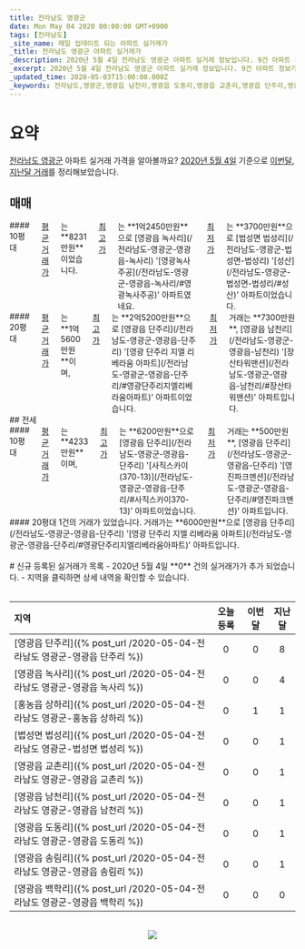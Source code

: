 ```yaml
---
title: 전라남도 영광군
date: Mon May 04 2020 00:00:00 GMT+0900
tags: [전라남도]
_site_name: 매일 업데이트 되는 아파트 실거래가
_title: 전라남도 영광군 아파트 실거래가
_description: 2020년 5월 4일 전라남도 영광군 아파트 실거래 정보입니다. 9건 아파트 정보가 있습니다.
_excerpt: 2020년 5월 4일 전라남도 영광군 아파트 실거래 정보입니다. 9건 아파트 정보가 있습니다.
_updated_time: 2020-05-03T15:00:00.000Z
_keywords: 전라남도,영광군,영광읍 남천리,영광읍 도동리,영광읍 교촌리,영광읍 단주리,영광읍 녹사리,법성면 법성리,영광읍 백학리,영광읍 송림리,홍농읍 상하리
---
```



# 요약
<ins>전라남도 영광군</ins> 아파트 실거래 가격을 알아볼까요? <ins>2020년 5월 4일</ins> 기준으로 <ins>이번달, 지난달 거래</ins>를 정리해보았습니다.

## 매매
<div class="container">
<div class="six columns" markdown="1">
#### 10평대
<ins>평균 거래가</ins>는 **8231만원**이었습니다. <ins>최고가</ins>는 **1억2450만원**으로 [영광읍 녹사리](/전라남도-영광군-영광읍-녹사리) '[영광녹사주공](/전라남도-영광군-영광읍-녹사리/#영광녹사주공)' 아파트였네요. <ins>최저가</ins>는 **3700만원**으로 [법성면 법성리](/전라남도-영광군-법성면-법성리) '[성산](/전라남도-영광군-법성면-법성리/#성산)' 아파트이었습니다.
</div>
<div class="six columns" markdown="1">
#### 20평대
<ins>평균 거래가</ins>는 **1억5600만원**이며, <ins>최고가</ins>는 **2억5200만원**으로 [영광읍 단주리](/전라남도-영광군-영광읍-단주리) '[영광 단주리 지엘 리베라움 아파트](/전라남도-영광군-영광읍-단주리/#영광단주리지엘리베라움아파트)' 아파트이었습니다. <ins>최저가</ins> 거래는 **7300만원**, [영광읍 남천리](/전라남도-영광군-영광읍-남천리) '[장산타워맨션](/전라남도-영광군-영광읍-남천리/#장산타워맨션)' 아파트입니다.
</div>
</div>
## 전세
<div class="container">
<div class="six columns" markdown="1">
#### 10평대
<ins>평균 거래가</ins>는 **4233만원**이며, <ins>최고가</ins>는 **6200만원**으로 [영광읍 단주리](/전라남도-영광군-영광읍-단주리) '[사직스카이(370-13)](/전라남도-영광군-영광읍-단주리/#사직스카이370-13)' 아파트이었습니다. <ins>최저가</ins> 거래는 **500만원**, [영광읍 단주리](/전라남도-영광군-영광읍-단주리) '[영진파크맨션](/전라남도-영광군-영광읍-단주리/#영진파크맨션)' 아파트입니다.
</div>
<div class="six columns" markdown="1">
#### 20평대
1건의 거래가 있었습니다. 거래가는 **6000만원**으로 [영광읍 단주리](/전라남도-영광군-영광읍-단주리) '[영광 단주리 지엘 리베라움 아파트](/전라남도-영광군-영광읍-단주리/#영광단주리지엘리베라움아파트)' 아파트입니다.
</div>
</div>


<br>
# 신규 등록된 실거래가 목록
- 2020년 5월 4일 **0** 건의 실거래가가 추가 되었습니다.
- 지역을 클릭하면 상세 내역을 확인할 수 있습니다.
<br><br>

| 지역 | 오늘 등록 | 이번달 | 지난달 |
|:---|:---:|:---:|:---:|
| [영광읍 단주리]({% post_url /2020-05-04-전라남도 영광군-영광읍 단주리 %}) | 0 | 0 | 8|
| [영광읍 녹사리]({% post_url /2020-05-04-전라남도 영광군-영광읍 녹사리 %}) | 0 | 0 | 4|
| [홍농읍 상하리]({% post_url /2020-05-04-전라남도 영광군-홍농읍 상하리 %}) | 0 | 1 | 1|
| [법성면 법성리]({% post_url /2020-05-04-전라남도 영광군-법성면 법성리 %}) | 0 | 0 | 1|
| [영광읍 교촌리]({% post_url /2020-05-04-전라남도 영광군-영광읍 교촌리 %}) | 0 | 0 | 1|
| [영광읍 남천리]({% post_url /2020-05-04-전라남도 영광군-영광읍 남천리 %}) | 0 | 0 | 1|
| [영광읍 도동리]({% post_url /2020-05-04-전라남도 영광군-영광읍 도동리 %}) | 0 | 0 | 1|
| [영광읍 송림리]({% post_url /2020-05-04-전라남도 영광군-영광읍 송림리 %}) | 0 | 0 | 1|
| [영광읍 백학리]({% post_url /2020-05-04-전라남도 영광군-영광읍 백학리 %}) | 0 | 0 | 0|

<p align="center"><br><img src="https://via.placeholder.com/700x120"><br></p>
